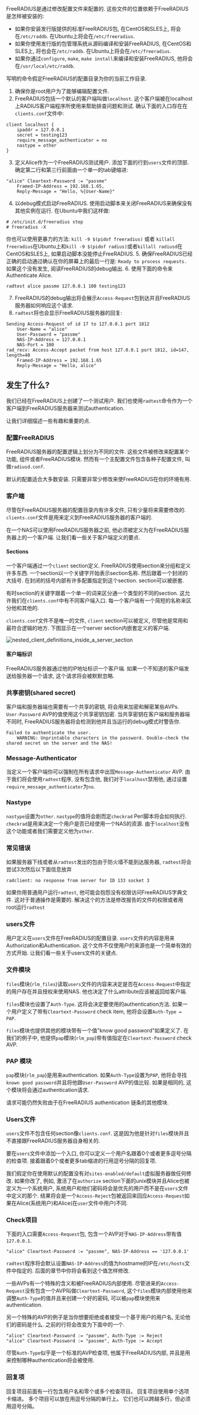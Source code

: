 FreeRADIUS是通过修改配置文件来配置的. 这些文件的位置依赖于FreeRADIUS是怎样被安装的:

* 如果你安装发行版提供的标准FreeRADIUS包, 在CentOS和SLES上, 将会在`/etc/raddb`. 在Ubuntu上将会在`/etc/freeradius`.
* 如果你使用发行版的包管理系统从源码编译和安装FreeRADIUS, 在CentOS和SLES上, 将也会在`/etc/raddb`. 在Ubuntu上将会在`/etc/freeradius`.
* 如果你通过`configure`, `make`, `make install`来编译和安装FreeRADIUS, 他将会在`/usr/local/etc/raddb`.

写明的命令假定FreeRADIUS的配置目录为你的当前工作目录.
1. 确保你是root用户为了能够编辑配置文件.
2. FreeRADIUS包括一个默认的客户端叫做`localhost`. 这个客户端被在localhost上RADIUS客户端程序所使用来帮助排查问题和测试. 确认下面的入口存在在`clients.conf`文件中:
```
client localhost {
    ipaddr = 127.0.0.1
    secret = testing123
    require_message_authenticator = no
    nastype = other
}
```
3. 定义Alice作为一个FreeRADIUS测试用户. 添加下面的行到`users`文件的顶部. 确定第二行和第三行前面由一个单一的tab键缩进:
```
"alice" Cleartext-Password := "passme"
    Framed-IP-Address = 192.168.1.65,
    Reply-Message = "Hello, %{User-Name}"
```
4. 以debug模式启动FreeRADIUS. 使用启动脚本来关闭FreeRADIUS来确保没有其他实例在运行. 在Ubuntu中我们这样做:
```
# /etc/init.d/freeradius stop
# freeradius -X
```
你也可以使用更暴力的方法: `kill -9 $(pidof freeradius)` 或者 `killall freeradius`在Ubuntu上和`kill -9 $(pidof radius)`或者`killall radiusd`在CentOS和SLES上, 如果启动脚本没能停止FreeRADIUS.
5. 确保FreeRADIUS已经正确的启动通过确认在你的屏幕上的最后一行是: `Ready to process requests.` 如果这个没有发生, 阅读FreeRADIUS的debug输出.
6. 使用下面的命令来Authenticate Alice.
```
radtest alice passme 127.0.0.1 100 testing123
```
7. FreeRADIUS的debug输出将会展示`Access-Request`包到达并且FreeRADIUS服务器如何响应这个请求.
8. `radtest`将也会显示FreeRADIUS服务器的回复:
```
Sending Access-Request of id 17 to 127.0.0.1 port 1812
    User-Name = "alice"
    User-Password = "passme"
    NAS-IP-Address = 127.0.0.1
    NAS-Port = 100
rad_recv: Access-Accept packet from host 127.0.0.1 port 1812, id=147, length=40
    Framed-IP-Address = 192.168.1.65
    Reply-Message = "Hello, alice"
```

## 发生了什么?
我们已经在FreeRADIUS上创建了一个测试用户. 我们也使用`radtest`命令作为一个客户端到FreeRADIUS服务器来测试authentication.

让我们详细描述一些有趣和重要的点.

### 配置FreeRADIUS
FreeRADIUS服务器的配置逻辑上划分为不同的文件. 这些文件被修改来配置某个功能, 组件或者FreeRADIUS模块. 然而有一个主配置文件包含各种子配置文件, 叫做`radiusd.conf`.

默认的配置适合大多数安装. 只需要非常少修改来使FreeRADIUS在你的环境有用.

### 客户端
尽管在FreeRADIUS服务器的配置目录内有许多文件, 只有少量将来需要修改的. `clients.conf`文件是用来定义到FreeRADIUS服务器的客户端的.

在一个NAS可以使用FreeRADIUS服务器之前, 他必须被定义为在FreeRADIUS服务器上的一个客户端. 让我们看一些关于客户端定义的要点.

#### Sections
一个客户端通过一个`client` section定义. FreeRADIUS使用section来分组和定义许多东西. 一个section以一个关键字开始表示section名称. 然后跟着一个封闭的大括号. 在封闭的括号内部有许多配置指定到这个section. section可以被嵌套.

有时section的关键字跟着一个单一的词来区分通一个类型的不同的section. 这允许我们在`clients.conf`中有不同客户端入口. 每一个客户端有一个简短的名称来区分他和其他的.

`clients.conf`文件不是唯一的文件, `client` section可以被定义, 尽管他是常用和最符合逻辑的地方. 下图显示在一个server section内嵌套定义的客户端.

![nested_client_definitions_inside_a_server_section](https://github.com/lsqms/FreeRADIUS/blob/master/image/ch03/nested_client_definitions_inside_a_server_section.PNG?raw=true)

#### 客户端标识
FreeRADIUS服务器通过他的IP地址标识一个客户端. 如果一个不知道的客户端发送给服务器一个请求, 这个请求将会被默默忽略.

### 共享密钥(shared secret)
客户端和服务器端也需要有一个共享的密钥, 将会用来加密和解密某些AVPs. `User-Password` AVP的值使用这个共享密钥加密. 当共享密钥在客户端和服务器端不同时, FreeRADIUS服务器将会检测到他并且当运行的debug模式时警告你.
```
Failed to authenticate the user.
    WARNING: Unprintable characters in the password. Double-check the shared secret on the server and the NAS!
```

### Message-Authenticator
当定义一个客户端你可以强制在所有请求中出现`Message-Authenticator` AVP. 由于我们将会使用`radtest`程序, 没有包含他, 我们对于`localhost`禁用他, 通过设置`require_message_authenticator`为`no`.

### Nastype
`nastype`设置为`other`. `nastype`的值将会剧而定`checkrad` Perl脚本将会如何执行. `checkrad`是用来决定一个用户是否已经使用一个NAS的资源. 由于`localhost`没有这个功能或者我们需要定义他为`other`.

### 常见错误
如果服务器下线或者从`radtest`发出的包由于防火墙不能到达服务器, `radtest`将会尝试3次然后以下面信息放弃
```
radclient: no response from server for ID 133 socket 3
```

如果你用普通用户运行`radtest`, 他可能会抱怨没有权限访问FreeRADIUS字典文件. 这对于普通操作是需要的. 解决这个的方法是修改报告的文件的权限或者用root运行`radtest`

### users文件
用户定义在`users`文件在FreeRADIUS的配置目录. `users`文件的内容是用来Authorization和Authentication. 这个文件不仅使用户的来源也是一个简单有效的方式开始. 让我们看一些关于users文件的关键点.

### 文件模块

`files`模块(`rlm_files`)读取`users`文件的内容来决定是否在`Access-Request`中指定的用户存在并且授权来使用NAS. 他也决定了什么attribute应该被返回给客户端.

`files`模块也设置了`Auth-Type`. 这将会决定要使用的authentication方法. 如果一个用户定义了带有`Cleartext-Password` check item, 他将会设置`Auth-Type = PAP`.

`files`模块也提供其他的模块带有一个值"know good password"如果定义了. 在我们的例子中, 他提供`pap`模块(`rlm_pap`)带有值指定在`Cleartext-Password` check AVP.

### PAP 模块
`pap`模块(`rlm_pap`)是用来authentication. 如果`Auth-Type`设置为`PAP`, 他将会寻找`known good password`并且将他跟`User-Password` AVP的值比较. 如果是相同的, 这个模块将会通过authentication请求.

请求可能仍然失败由于在FreeRADIUS authentication 链条的其他模块.

### Users文件
`users`文件不包含任何section像`clients.conf`. 这是因为他是针对`files`模块并且不直接跟FreeRADIUS服务器自身相关的.

要在`users`文件中添加一个入口, 你可以定义一个用户名跟着0个或者更多逗号分隔的检查项. 接着跟着0个或者更多tab缩进的行用逗号分隔的回复项.

我们假定你在使用默认的配置没有对`sites-enabled/default`虚拟服务器做任何修改. 如果你改了, 例如, 激活了在`authorize` section下面的unix模块并且Alice也被定义为一个系统用户, 系统用户和他们密码将会是优先的用户而不是在`users`文件中定义的那个. 结果将会是一个`Access-Reject`包被返回来回应`Access-Request`如果在Alice(系统用户)和Alice(在`user`文件中用户)不同.

### Check项目

下面的入口需要`Access-Request`包, 包含一个AVP对于`NAS-IP-Address`带有值`127.0.0.1`.

```
"alice" Cleartext-Password := "passme", NAS-IP-Address == '127.0.0.1'
```

`radtest`程序将会默认设置`NAS-IP-Address`的值为hostname的IP在`/etc/hosts`文件中指定的. 后面的章节中你将会看到这个值怎样修改.

一些AVPs有一个特殊的含义和被FreeRADIUS内部使用. 尽管进来的`Access-Request`没有包含一个AVP叫做`Cleartext-Password`, 这个`files`模块内部使用他来调整`Auth-Type`的值并且来创建一个好的密码, 可以被`pap`模块使用来authentication.

另一个特殊的AVP的例子是当你想要拒绝或者接受一个基于用户的用户名, 无论他们的密码是什么. 之前的行将会改变为下面中的一个.

```
"alice" Cleartext-Password := "passme", Auth-Type := Reject
"alice" Cleartext-Password := "passme", Auth-Type := Accept
```

尽管`Auth-Type`似乎是一个标准的AVP检查项, 他属于FreeRADIUS内部, 并且是用来控制哪种authentication将会被使用.

### 回复项

回复项目前面有一行包含用户名和零个或多个检查项目。
回复项目使用单个选项卡缩进。 多个项目可以放在用逗号分隔的单行上。
它们也可以跨越多行，但必须用逗号分隔。














